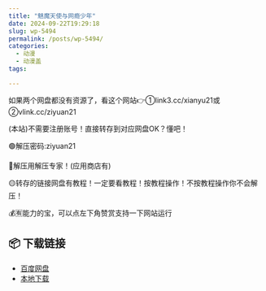 ```yaml
---
title: "魅魔天使与网瘾少年"
date: 2024-09-22T19:29:18
slug: wp-5494
permalink: /posts/wp-5494/
categories:
  - 动漫
  - 动漫盖
tags:

---
```


如果两个网盘都没有资源了，看这个网站👉①link3.cc/xianyu21或②vlink.cc/ziyuan21

(本站)不需要注册账号！直接转存到对应网盘OK？懂吧！

🟢解压密码:ziyuan21

🔵解压用解压专家！(应用商店有)

🟡转存的链接网盘有教程！一定要看教程！按教程操作！不按教程操作你不会解压！

💰🈶能力的宝，可以点左下角赞赏支持一下网站运行

## 📦 下载链接
- [百度网盘](https://blziyuan21.com/pay-download/5494?key=d697c05ecb&down_id=0)
- [本地下载](https://blziyuan21.com/pay-download/5494?key=d697c05ecb&down_id=1)


